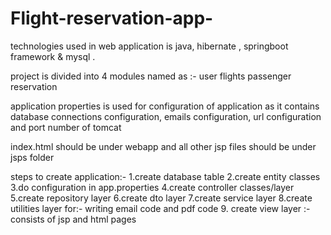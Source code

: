 # Flight-reservation-app-

technologies used in web application is java, hibernate , springboot framework & mysql .

project is divided into 4 modules named as :-
user 
flights
passenger
reservation

application properties is used for configuration of application as it contains database connections configuration, emails configuration, url configuration and port number of tomcat

index.html should be under webapp and all other jsp files should be under jsps folder

steps to create application:-
1.create database table
2.create entity classes
3.do configuration in app.properties
4.create controller classes/layer
5.create repository layer
6.create dto layer
7.create service layer
8.create utilities layer for:-
  writing email code and pdf code
9. create view layer :- consists of jsp and html pages


